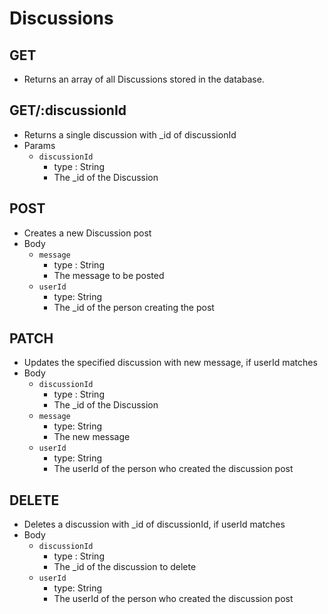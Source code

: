# Discussions

## GET
- Returns an array of all Discussions stored in the database.


## GET/:discussionId
- Returns a single discussion with _id of discussionId
- Params
    - `discussionId`
        - type : String
        - The _id of the Discussion

## POST
- Creates a new Discussion post
- Body
    - `message`
        - type : String
        - The message to be posted
    - `userId`
        - type: String
        - The _id of the person creating the post

## PATCH
- Updates the specified discussion with new message, if userId matches
- Body
    - `discussionId`
        - type : String
        - The _id of the Discussion
    - `message`
        - type: String
        - The new message
    - `userId`
        - type: String
        - The userId of the person who created the discussion post

## DELETE
- Deletes a discussion with _id of discussionId, if userId matches
- Body
    - `discussionId`
        - type : String
        - The _id of the discussion to delete
    - `userId`
        - type: String
        - The userId of the person who created the discussion post
